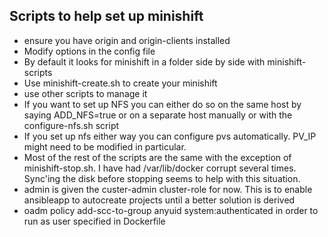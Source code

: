 ## Scripts to help set up minishift
 * ensure you have origin and origin-clients installed
 * Modify options in the config file
 * By default it looks for minishift in a folder side by side with minishift-scripts
 * Use minishift-create.sh to create your minishift
 * use other scripts to manage it
 * If you want to set up NFS you can either do so on the same host by saying ADD_NFS=true or on a separate host manually or with the configure-nfs.sh script
 * If you set up nfs either way you can configure pvs automatically. PV_IP might need to be modified in particular.
 * Most of the rest of the scripts are the same with the exception of minishift-stop.sh. I have had /var/lib/docker corrupt several times. Sync'ing the disk before stopping seems to help with this situation.
 * admin is given the custer-admin cluster-role for now. This is to enable ansibleapp to autocreate projects until a better solution is derived
 * oadm policy add-scc-to-group anyuid system:authenticated in order to run as user specified in Dockerfile
